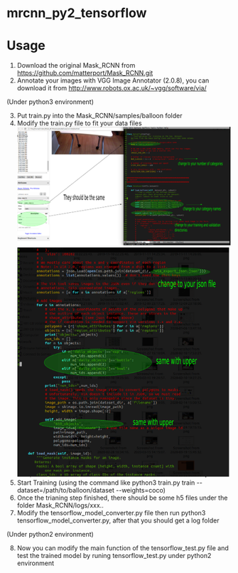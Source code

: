 # mrcnn_py2_tensorflow
Usage
====
1. Download the original Mask_RCNN from https://github.com/matterport/Mask_RCNN.git
2. Annotate your images with VGG Image Annotator (2.0.8), you can download it from http://www.robots.ox.ac.uk/~vgg/software/via/

(Under python3 environment)

3. Put train.py into the Mask_RCNN/samples/balloon folder
4. Modify the train.py file to fit your data files
![image](https://github.com/himlen1990/toolbox/blob/master/mrcnn_py2_tensorflow_converter/IMG/illustration1.png)
![image](https://github.com/himlen1990/toolbox/blob/master/mrcnn_py2_tensorflow_converter/IMG/illustration2.png)
5. Start Training (using the command like python3 train.py train --dataset=/path/to/balloon/dataset --weights=coco)
6. Once the trianing step finished, there should be some h5 files under the folder Mask_RCNN/logs/xxx..
7. Modify the tensorflow_model_converter.py file then run python3 tensorflow_model_converter.py, after that you should get a log folder

(Under python2 environment)

8. Now you can modify the main function of the tensorflow_test.py file and test the trained model by runing tensorflow_test.py under python2 environment
 